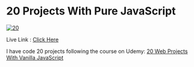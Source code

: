 # 20 Projects With Pure JavaScript
<a href="https://ibb.co/rmdXcQb"><img src="https://i.ibb.co/KXK8L5N/20.jpg" alt="20" border="0"></a>

Live Link : <a href="https://ardiian04.github.io/20-Projects-With-Pure-JavaScript/" target="_blank">Click Here</a>

I have code 20 projects following the course on Udemy: <a href="https://www.udemy.com/course/web-projects-with-vanilla-javascript/" target="_blank">20 Web Projects With Vanilla JavaScript</a>
